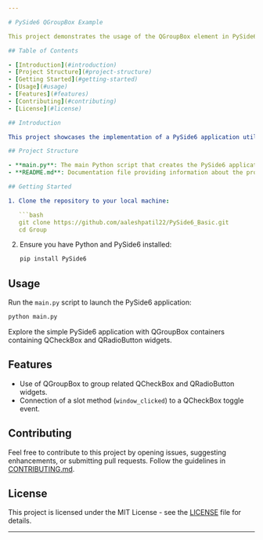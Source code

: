 ```yaml
---

# PySide6 QGroupBox Example

This project demonstrates the usage of the QGroupBox element in PySide6, a Python binding for the Qt framework. The `main.py` file creates a simple PySide6 application with QCheckBox and QRadioButton widgets organized within QGroupBox containers.

## Table of Contents

- [Introduction](#introduction)
- [Project Structure](#project-structure)
- [Getting Started](#getting-started)
- [Usage](#usage)
- [Features](#features)
- [Contributing](#contributing)
- [License](#license)

## Introduction

This project showcases the implementation of a PySide6 application utilizing the QGroupBox element to organize QCheckBox and QRadioButton widgets. The application features two QGroupBox containers: one for operating systems (OS) selection and another for drink options.

## Project Structure

- **main.py**: The main Python script that creates the PySide6 application using QGroupBox.
- **README.md**: Documentation file providing information about the project.

## Getting Started

1. Clone the repository to your local machine:

   ```bash
   git clone https://github.com/aaleshpatil22/PySide6_Basic.git
   cd Group
   ```

2. Ensure you have Python and PySide6 installed:

   ```bash
   pip install PySide6
   ```

## Usage

Run the `main.py` script to launch the PySide6 application:

```bash
python main.py
```

Explore the simple PySide6 application with QGroupBox containers containing QCheckBox and QRadioButton widgets.

## Features

- Use of QGroupBox to group related QCheckBox and QRadioButton widgets.
- Connection of a slot method (`window_clicked`) to a QCheckBox toggle event.

## Contributing

Feel free to contribute to this project by opening issues, suggesting enhancements, or submitting pull requests. Follow the guidelines in [CONTRIBUTING.md](CONTRIBUTING.md).

## License

This project is licensed under the MIT License - see the [LICENSE](LICENSE) file for details.

---
```

